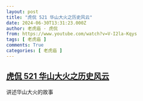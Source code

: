 ```yaml
---
layout: post
title: "虎侃 521 华山大火之历史风云"
date: 2024-06-30T13:31:23.000Z
author: 老虎庙 · 虎侃
from: https://www.youtube.com/watch?v=V-I2la-Kqys
tags: [ 老虎庙 ]
comments: True
categories: [ 老虎庙 ]
---
```

<!--1719754283000-->
[虎侃 521 华山大火之历史风云](https://www.youtube.com/watch?v=V-I2la-Kqys)
------

<div>
讲述华山大火的故事
</div>
